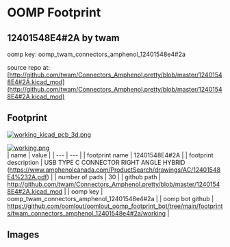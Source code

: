 # OOMP Footprint  
## 12401548E4#2A  by twam  
  
oomp key: oomp_twam_connectors_amphenol_12401548e4#2a  
  
source repo at: [http://github.com/twam/Connectors_Amphenol.pretty/blob/master/12401548E4#2A.kicad_mod](http://github.com/twam/Connectors_Amphenol.pretty/blob/master/12401548E4#2A.kicad_mod)  
## Footprint  
  
[![working_kicad_pcb_3d.png](working_kicad_pcb_3d_600.png)](working_kicad_pcb_3d.png)  
  
[![working.png](working_600.png)](working.png)  
| name | value | 
| --- | --- | 
| footprint name | 12401548E4#2A | 
| footprint description | USB TYPE C CONNECTOR RIGHT ANGLE HYBRID (https://www.amphenolcanada.com/ProductSearch/drawings/AC/12401548E4%232A.pdf) | 
| number of pads | 30 | 
| github path | http://github.com/twam/Connectors_Amphenol.pretty/blob/master/12401548E4#2A.kicad_mod | 
| oomp key | oomp_twam_connectors_amphenol_12401548e4#2a | 
| oomp bot github | https://github.com/oomlout/oomlout_oomp_footprint_bot/tree/main/footprints/twam_connectors_amphenol_12401548e4#2a/working | 
## Images  
